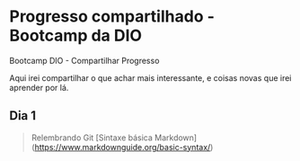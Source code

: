 # Progresso compartilhado - Bootcamp da DIO 
Bootcamp DIO - Compartilhar Progresso

Aqui irei compartilhar o que achar mais interessante, e coisas novas que irei aprender por lá.

## Dia 1 
> Relembrando Git 
[Sintaxe básica Markdown] (https://www.markdownguide.org/basic-syntax/)

